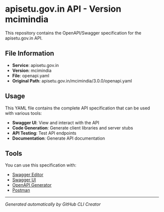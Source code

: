 # apisetu.gov.in API - Version mcimindia

This repository contains the OpenAPI/Swagger specification for the apisetu.gov.in API.

## File Information

- **Service**: apisetu.gov.in
- **Version**: mcimindia
- **File**: openapi.yaml
- **Original Path**: apisetu.gov.in/mcimindia/3.0.0/openapi.yaml

## Usage

This YAML file contains the complete API specification that can be used with various tools:

- **Swagger UI**: View and interact with the API
- **Code Generation**: Generate client libraries and server stubs
- **API Testing**: Test API endpoints
- **Documentation**: Generate API documentation

## Tools

You can use this specification with:

- [Swagger Editor](https://editor.swagger.io/)
- [Swagger UI](https://swagger.io/tools/swagger-ui/)
- [OpenAPI Generator](https://openapi-generator.tech/)
- [Postman](https://www.postman.com/)

---

*Generated automatically by GitHub CLI Creator*
